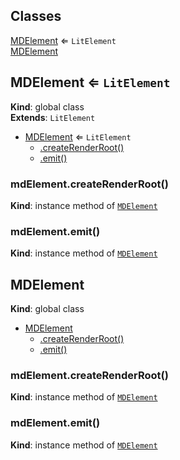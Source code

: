 ## Classes

<dl>
<dt><a href="#MDElement">MDElement</a> ⇐ <code>LitElement</code></dt>
<dd></dd>
<dt><a href="#MDElement">MDElement</a></dt>
<dd></dd>
</dl>

<a name="MDElement"></a>

## MDElement ⇐ <code>LitElement</code>
**Kind**: global class  
**Extends**: <code>LitElement</code>  

* [MDElement](#MDElement) ⇐ <code>LitElement</code>
    * [.createRenderRoot()](#MDElement+createRenderRoot)
    * [.emit()](#MDElement+emit)

<a name="MDElement+createRenderRoot"></a>

### mdElement.createRenderRoot()
**Kind**: instance method of [<code>MDElement</code>](#MDElement)  
<a name="MDElement+emit"></a>

### mdElement.emit()
**Kind**: instance method of [<code>MDElement</code>](#MDElement)  
<a name="MDElement"></a>

## MDElement
**Kind**: global class  

* [MDElement](#MDElement)
    * [.createRenderRoot()](#MDElement+createRenderRoot)
    * [.emit()](#MDElement+emit)

<a name="MDElement+createRenderRoot"></a>

### mdElement.createRenderRoot()
**Kind**: instance method of [<code>MDElement</code>](#MDElement)  
<a name="MDElement+emit"></a>

### mdElement.emit()
**Kind**: instance method of [<code>MDElement</code>](#MDElement)  
